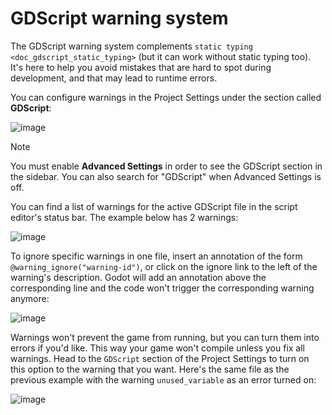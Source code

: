 # GDScript warning system

The GDScript warning system complements
`static typing <doc_gdscript_static_typing>` (but it can work without
static typing too). It's here to help you avoid mistakes that are hard
to spot during development, and that may lead to runtime errors.

You can configure warnings in the Project Settings under the section
called **GDScript**:

![image](img/typed_gdscript_warning_system_settings.webp)

Note

You must enable **Advanced Settings** in order to see the GDScript
section in the sidebar. You can also search for "GDScript" when Advanced
Settings is off.

You can find a list of warnings for the active GDScript file in the
script editor's status bar. The example below has 2 warnings:

![image](img/typed_gdscript_warning_example.webp)

To ignore specific warnings in one file, insert an annotation of the
form `@warning_ignore("warning-id")`, or click on the ignore link to the
left of the warning's description. Godot will add an annotation above
the corresponding line and the code won't trigger the corresponding
warning anymore:

![image](img/typed_gdscript_warning_system_ignore.webp)

Warnings won't prevent the game from running, but you can turn them into
errors if you'd like. This way your game won't compile unless you fix
all warnings. Head to the `GDScript` section of the Project Settings to
turn on this option to the warning that you want. Here's the same file
as the previous example with the warning `unused_variable` as an error
turned on:

![image](img/typed_gdscript_warning_system_errors.webp)
